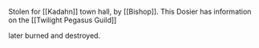 Stolen for [[Kadahn]] town hall, by [[Bishop]]. This Dosier has information on the [[Twilight Pegasus Guild]]

later burned and destroyed.